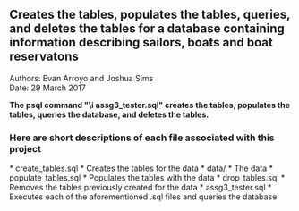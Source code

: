 <h2>Creates the tables, populates the tables, queries, and deletes the tables for a database containing information describing sailors, boats and boat reservatons</h2>

Authors: Evan Arroyo and Joshua Sims  
Date: 29 March 2017

**The psql command "\i assg3_tester.sql" creates the tables, populates the
tables, queries the database, and deletes the tables.**

<h3>Here are short descriptions of each file associated with this project</h3>
* create_tables.sql
	* Creates the tables for the data
* data/
	* The data
* populate_tables.sql
	* Populates the tables with the data
* drop_tables.sql
	* Removes the tables previously created for the data
* assg3_tester.sql
    * Executes each of the aforementioned .sql files and queries the database